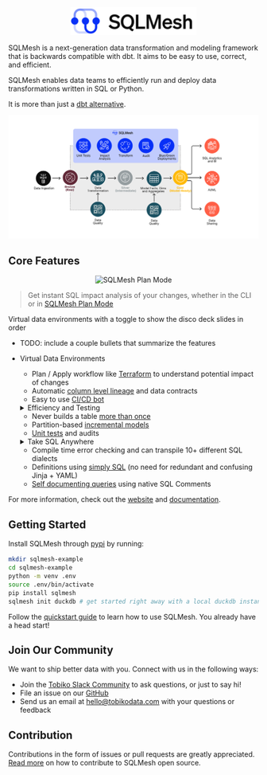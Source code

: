 <p align="center">
  <img src="sqlmesh.png" alt="SQLMesh logo" width="50%" height="50%">
</p>

SQLMesh is a next-generation data transformation and modeling framework that is backwards compatible with dbt. It aims to be easy to use, correct, and efficient.

SQLMesh enables data teams to efficiently run and deploy data transformations written in SQL or Python.

It is more than just a [dbt alternative](https://tobikodata.com/reduce_costs_with_cron_and_partitions.html).

<p align="center">
  <img src="architecture_diagram.png" alt="Architecture Diagram">
</p>

## Core Features
<p align="center">
  <img src="sqlmesh_plan_mode.gif" alt="SQLMesh Plan Mode">
</p>

> Get instant SQL impact analysis of your changes, whether in the CLI or in [SQLMesh Plan Mode](https://sqlmesh.readthedocs.io/en/stable/guides/ui/?h=plan+mode#working-with-an-ide)

Virtual data environments with a toggle to show the disco deck slides in order
* TODO: include a couple bullets that summarize the features
* Virtual Data Environments
    * Plan / Apply workflow like [Terraform](https://www.terraform.io/) to understand potential impact of changes
    * Automatic [column level lineage](https://sqlmesh.readthedocs.io/en/stable/guides/ui/?h=column+lineage#lineage-module) and data contracts
    * Easy to use [CI/CD bot](https://sqlmesh.readthedocs.io/en/stable/integrations/github/)

    <details>
    <summary>Efficiency and Testing</summary>

    Running this command will generate a unit test file in the `tests/` folder: `test_stg_payments.yaml`

    Runs a live query to generate the expected output of the model

    ```bash
    sqlmesh create_test tcloud_demo.stg_payments --query tcloud_demo.seed_raw_payments "select * from tcloud_demo.seed_raw_payments limit 5" 

    # run the unit test
    sqlmesh test
    ```

    ```sql
    MODEL (
      name tcloud_demo.stg_payments,
      cron '@daily',
      grain payment_id,
      audits (UNIQUE_VALUES(columns = (
          payment_id
      )), NOT_NULL(columns = (
          payment_id
      )))
    );

    SELECT
        id AS payment_id,
        order_id,
        payment_method,
        amount / 100 AS amount, /* `amount` is currently stored in cents, so we convert it to dollars */
        'new_column' AS new_column, /* non-breaking change example  */
    FROM tcloud_demo.seed_raw_payments
    ```

    ```yaml
    test_stg_payments:
    model: tcloud_demo.stg_payments
    inputs:
        tcloud_demo.seed_raw_payments:
        - id: 66
        order_id: 58
        payment_method: coupon
        amount: 1800
        - id: 27
        order_id: 24
        payment_method: coupon
        amount: 2600
        - id: 30
        order_id: 25
        payment_method: coupon
        amount: 1600
        - id: 109
        order_id: 95
        payment_method: coupon
        amount: 2400
        - id: 3
        order_id: 3
        payment_method: coupon
        amount: 100
    outputs:
        query:
        - payment_id: 66
        order_id: 58
        payment_method: coupon
        amount: 18.0
        new_column: new_column
        - payment_id: 27
        order_id: 24
        payment_method: coupon
        amount: 26.0
        new_column: new_column
        - payment_id: 30
        order_id: 25
        payment_method: coupon
        amount: 16.0
        new_column: new_column
        - payment_id: 109
        order_id: 95
        payment_method: coupon
        amount: 24.0
        new_column: new_column
        - payment_id: 3
        order_id: 3
        payment_method: coupon
        amount: 1.0
        new_column: new_column
    ```
    </details>

    * Never builds a table [more than once](https://tobikodata.com/simplicity-or-efficiency-how-dbt-makes-you-choose.html)
    * Partition-based [incremental models](https://tobikodata.com/correctly-loading-incremental-data-at-scale.html)
    * [Unit tests](https://tobikodata.com/we-need-even-greater-expectations.html) and audits

    <details>
    <summary>Take SQL Anywhere</summary>
    <img src="transpile_example.png" alt="Transpile Example">
    </details>

    * Compile time error checking and can transpile 10+ different SQL dialects
    * Definitions using [simply SQL](https://sqlmesh.readthedocs.io/en/stable/concepts/models/sql_models/#sql-based-definition) (no need for redundant and confusing Jinja + YAML)
    * [Self documenting queries](https://tobikodata.com/metadata-everywhere.html) using native SQL Comments

For more information, check out the [website](https://sqlmesh.com) and [documentation](https://sqlmesh.readthedocs.io/en/stable/).

## Getting Started
Install SQLMesh through [pypi](https://pypi.org/project/sqlmesh/) by running:

```bash
mkdir sqlmesh-example
cd sqlmesh-example
python -m venv .env
source .env/bin/activate
pip install sqlmesh
sqlmesh init duckdb # get started right away with a local duckdb instance
```

Follow the [quickstart guide](https://sqlmesh.readthedocs.io/en/stable/quickstart/cli/#1-create-the-sqlmesh-project) to learn how to use SQLMesh. You already have a head start!

## Join Our Community
We want to ship better data with you. Connect with us in the following ways:

* Join the [Tobiko Slack Community](https://tobikodata.com/slack) to ask questions, or just to say hi!
* File an issue on our [GitHub](https://github.com/TobikoData/sqlmesh/issues/new)
* Send us an email at [hello@tobikodata.com](mailto:hello@tobikodata.com) with your questions or feedback

## Contribution
Contributions in the form of issues or pull requests are greatly appreciated. [Read more](https://sqlmesh.readthedocs.io/en/stable/development/) on how to contribute to SQLMesh open source.

